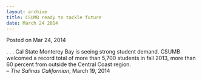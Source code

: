 ```yaml
---
layout: archive
title: CSUMB ready to tackle future
date: March 24 2014
---
```





<span class="date">Posted on Mar 24, 2014    </span>
<p>. . . Cal State Monterey Bay is seeing strong student demand.
CSUMB welcomed a record total of more than 5,700 students in fall
2013, more than 60 percent from outside the Central Coast
region.<br>
&#x2013; <em>The Salinas Californian</em>, March 19, 2014</br></p>





